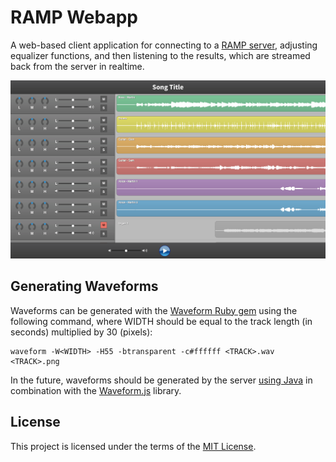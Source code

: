 # RAMP Webapp

A web-based client application for connecting to a [RAMP server](https://github.com/mattprice/RAMP-Server), adjusting equalizer functions, and then listening to the results, which are streamed back from the server in realtime.

![RAMP Screenshot](screenshot.png)

## Generating Waveforms

Waveforms can be generated with the [Waveform Ruby gem](https://github.com/benalavi/waveform) using the following command, where WIDTH should be equal to the track length (in seconds) multiplied by 30 (pixels):

```
waveform -W<WIDTH> -H55 -btransparent -c#ffffff <TRACK>.wav <TRACK>.png
```

In the future, waveforms should be generated by the server [using Java](http://www.green-creeper.com/?p=10) in combination with the [Waveform.js](http://waveformjs.org) library.

## License

This project is licensed under the terms of the [MIT License](/LICENSE).